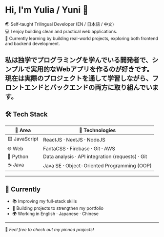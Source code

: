 # Hi, I'm Yulia / Yuni 👋

🌏 Self-taught Trilingual Developer (EN / 日本語 / 中文)  
💻 I enjoy building clean and practical web applications.  
🔧 Currently learning by building real-world projects, exploring both frontend and backend development.

私は独学でプログラミングを学んでいる開発者で、シンプルで実用的なWebアプリを作るのが好きです。  
現在は実際のプロジェクトを通して学習しながら、フロントエンドとバックエンドの両方に取り組んでいます。
---

## 🛠 Tech Stack

| 🧭 Area       | 🚀 Technologies                                      |
|--------------|------------------------------------------------------|
| 🟨 JavaScript | ReactJS · NextJS · NodeJS                            |
| 🌐 Web        | FantaCSS · Firebase · Git · AWS                      |
| 🐍 Python     | Data analysis · API integration (requests) · Git     |
| ☕ Java       | Java SE · Object-Oriented Programming (OOP)          |

---

## 🌱 Currently

- 📚 Improving my full-stack skills  
- 🧪 Building projects to strengthen my portfolio  
- 🌍 Working in English · Japanese · Chinese

---

📌 *Feel free to check out my pinned projects!*
